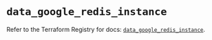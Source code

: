 # `data_google_redis_instance`

Refer to the Terraform Registry for docs: [`data_google_redis_instance`](https://registry.terraform.io/providers/hashicorp/google/5.23.0/docs/data-sources/redis_instance).
